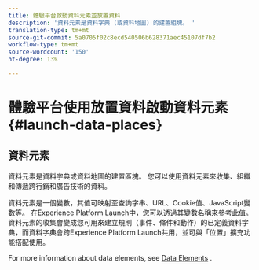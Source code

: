 ```yaml
---
title: 體驗平台啟動資料元素並放置資料
description: '資料元素是資料字典 (或資料地圖) 的建置組塊。 '
translation-type: tm+mt
source-git-commit: 5a0705f02c8ecd540506b628371aec45107df7b2
workflow-type: tm+mt
source-wordcount: '150'
ht-degree: 13%

---
```



# 體驗平台使用放置資料啟動資料元素 {#launch-data-places}

## 資料元素

資料元素是資料字典或資料地圖的建置區塊。 您可以使用資料元素來收集、組織和傳遞跨行銷和廣告技術的資料。

資料元素是一個變數，其值可映射至查詢字串、URL、Cookie值、JavaScript變數等。 在Experience Platform Launch中，您可以透過其變數名稱來參考此值。 資料元素的收集會變成您可用來建立規則（事件、條件和動作）的已定義資料字典，而資料字典會跨Experience Platform Launch共用，並可與「位置」擴充功能搭配使用。

For more information about data elements, see [Data Elements](https://docs.adobelaunch.com/launch-reference/managing-resources/data-elements) .


